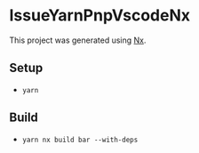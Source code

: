 # IssueYarnPnpVscodeNx

This project was generated using [Nx](https://nx.dev).

## Setup

- `yarn`

## Build

- `yarn nx build bar --with-deps`
